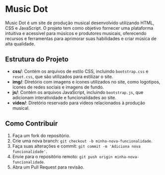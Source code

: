 # Music Dot

Music Dot é um site de produção musical desenvolvido utilizando HTML, CSS e JavaScript. O projeto tem como objetivo fornecer uma plataforma intuitiva e acessível para músicos e produtores musicais, oferecendo recursos e ferramentas para aprimorar suas habilidades e criar música de alta qualidade.

## Estrutura do Projeto

- **css/**: Contém os arquivos de estilo CSS, incluindo `bootstrap.css` e `reset.css`, que são utilizados para estilizar o site.
- **img/**: Diretório com imagens e ícones utilizados no site, como logotipos, ícones de redes sociais e imagens de fundo.
- **js/**: Contém os arquivos JavaScript, incluindo `bootstrap.js`, que adicionam interatividade e funcionalidades ao site.
- **video/**: Diretório reservado para vídeos relacionados à produção musical.

## Como Contribuir

1. Faça um fork do repositório.
2. Crie uma nova branch: `git checkout -b minha-nova-funcionalidade`.
3. Faça suas alterações e commit: `git commit -m 'Adiciona nova funcionalidade'`.
4. Envie para o repositório remoto: `git push origin minha-nova-funcionalidade`.
5. Abra um Pull Request para revisão.
